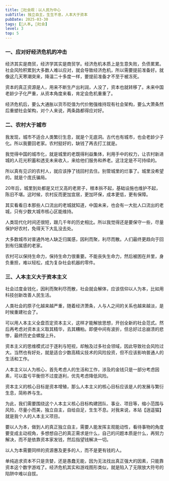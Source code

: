 ```yaml
---
title: 👫社会观：以人民为中心
subTitle: 独立自主，生生不息，人本大于资本
pubDate: 2025-03-30
tags: [👶人本, 👫社会]
level: 3
top: 5
---
```


### 一、应对好经济危机的冲击

经济其实是商贸，经济学其实是商贸学。经济危机本质上是生意失败，负债累累。社会风险积累到大多数人难以应对，就会导致经济危机，所以需要提前准备好。就像这几天寒潮突来，降温二十多度一样，要提前准备才不至于被冻死。

资本的真正资源是人，用来不断生产出利润，人没了，资本也就转移了。未来中国老龄少子化严重，从资本角度来看，肯定会危机重重了。

经济危机后，要么大通胀以货币贬值为代价勉强维持现有社会架构，要么大萧条然后重塑社会架构，对个人来说，两条路都得应对好。

### 二、农村大于城市

我发现，城市不适合人类繁衍生息，就是个无底洞。古代也有城市，也会老龄少子化。所以我要回老家。农村挺好的，缺钱了再去打工就是。

我觉得中国的城市化，就是城里的老既得利益集体，利用手中的权力，让农村新进城的人花光积蓄和透支未来收入，来给他们服务和养老。这注定是不可持续的。

所以真有见识的农村人，就应该挣了钱回村去住。别管城里的烂事了。城里没希望的。就是个庞氏骗局。

20年后，城里到处都是又烂又高的老房子，根本拆不起，基础设施也维护不起，陈旧不堪。这时候，农村反而更加宜居，更加环保，成本更低，更有保障。

其实看看日本那些人口流出的老城就知道，中国未来，也会有一大批人口流出的老城，只有少数大城市核心区能维持。

人类现代化时间还很短，跟几千年的历史相比。所以我觉得还是要保守一些，尽量保护好农村，免得天下大乱没去处。

大多数城市对普通外地人缺乏归属感，因利而聚，利尽而散。人们最终更趋向于回到有归属感的老家。

农村可以保持生命力，保持生命力很重要。不能丧失生命力，然后被困在井里，身负重担，难以轻松，成为复杂社会机器的零件。

### 三、人本主义大于资本主义

社会过度金钱化，因利而聚利尽而散，社会就会解体，应该信仰以人为本，比如用科技创新改善人民生活。

人类社会的原子化越来越严重，随着经济萧条，人与人之间的关系也越来越淡，是时候重建社会了。

可以用人本主义全盘否定资本主义，这样才能解放思想，开创全新的社会范式。然后再考虑对资本主义取其精华，去其糟粕。即便中间有波折，但总好过总崩溃的悲惨，最终历史会螺旋上升。

资本主义的思维模式过于逐利与短视，却触及过多社会领域，因此导致社会风险过大。当然也有好处，就是适合少数高精尖技术的风险投资，但不应该影响普通人的生活和工作。

人本主义以人为核心，首先考虑人的生活和工作，涉及的金钱只是一部分考虑因素，可以盈亏平衡但不过度逐利，优先考虑降低风险。

资本主义的核心目标是资本增殖，那么人本主义的核心目标应该是人的发展与繁衍生息，简称养与生。

为此，我们需要围绕这个人本主义核心目标构建团队、事业、项目等，缩小范围与风险，尽量小而美，独立自主，自给自足，生生不息。对我来说，本站【逍遥猫】就是我个人的人本主义项目。

要以人为本，做到人的真正独立自主，需要人能发挥主观能动性，看待事物的角度要变成主动视角，多想想自己的真正需求是什么，自己的问题本质是什么，再努力解决，而不是依靠资本家发钱，然后指望钱解决一切。

以人为本需要同样的资源惠及更多的人，而不是更有钱的人。

单纯追求资本不只是贪婪，还是愚蠢无能，因为无法找出真正强大的因素，只能靠资本这个数字游戏了。经济危机其实和游戏图形类似，就是陷入了无限放大符号的陷阱中难以自拔。
